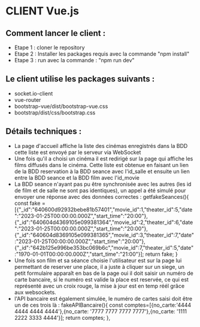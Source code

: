 # CLIENT Vue.js 
## Comment lancer le client :
- Etape 1 : cloner le repository 
- Etape 2 : Installer les packages requis avec la commande "npm install"
- Etape 3 : run avec la commande : "npm run dev"

## Le client utilise les packages suivants :
- socket.io-client
- vue-router
- bootstrap-vue/dist/bootstrap-vue.css
- bootstrap/dist/css/bootstrap.css

## Détails techniques :
- La page d'accueil affiche la liste des cinémas enregistrés dans la BDD cette liste est envoyé par le serveur via WebSocket
- Une fois qu'il a choisi un cinéma il est redirigé sur la page qui affiche les films diffusés dans le cinéma. Cette liste est obtenue en faisant un lien de la BDD reservation à la BDD seance avec l'id_salle et ensuite un lien entre la BDD seance et la BDD film avec l'id_movie
- La BDD seance n'ayant pas pu être synchronisée avec les autres (les id de film et de salle ne sont pas identiques), un appel a été simulé pour envoyer une réponse avec des données correctes : getfakeSeances(){
      const fake = [{"_id":"640600d92932bebe81b57401","movie_id":1,"theater_id":5,"date":"2023-01-25T00:00:00.000Z","start_time":"20:00"},{"_id":"640604d4369105e099381364","movie_id":2,"theater_id":6,"date":"2023-01-25T00:00:00.000Z","start_time":"20:00"},{"_id":"640604d8369105e099381365","movie_id":3,"theater_id":7,"date":"2023-01-25T00:00:00.000Z","start_time":"20:00"},{"_id":"642b125e996be353bc069b6c","movie_id":7,"theater_id":5,"date":"1970-01-01T00:00:00.000Z","start_time":"21:00"}];
      return fake;
    }
- Une fois son film et sa séance choisie l'utilisateur est sur la page lui permettant de reserver une place, il a juste à cliquer sur un siege, un petit formulaire apparaît en bas de la page oui il doit saisir un numéro de carte bancaire, si le numéro est valide la place est reservée, ce qui est représenté avec un croix rouge, la mise à jour est en temp réél grâce aux websockets.
- l'API bancaire est également simulée, le numéro de cartes saisi doit être un de ces trois là : fakeAPIBancaire(){
      const comptes=[{no_carte:'4444 4444 4444 4444'},{no_carte: '7777 7777 7777 7777'},{no_carte: '1111 2222 3333 4444'}];
      return comptes;
    },

